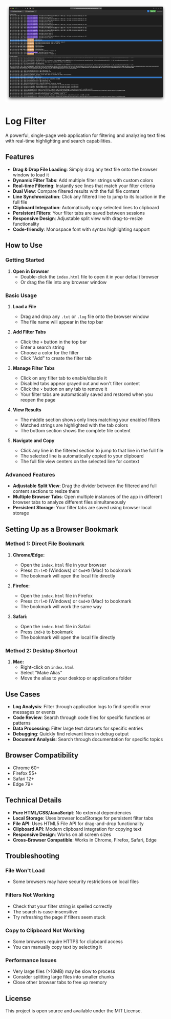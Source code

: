 ![LogFilter Screenshot](screenshot.png)

# Log Filter

A powerful, single-page web application for filtering and analyzing text files with real-time highlighting and search capabilities.

## Features

- **Drag & Drop File Loading**: Simply drag any text file onto the browser window to load it
- **Dynamic Filter Tabs**: Add multiple filter strings with custom colors
- **Real-time Filtering**: Instantly see lines that match your filter criteria
- **Dual View**: Compare filtered results with the full file content
- **Line Synchronization**: Click any filtered line to jump to its location in the full file
- **Clipboard Integration**: Automatically copy selected lines to clipboard
- **Persistent Filters**: Your filter tabs are saved between sessions
- **Responsive Design**: Adjustable split view with drag-to-resize functionality
- **Code-friendly**: Monospace font with syntax highlighting support

## How to Use

### Getting Started

1. **Open in Browser**
   - Double-click the `index.html` file to open it in your default browser
   - Or drag the file into any browser window

### Basic Usage

1. **Load a File**
   - Drag and drop any `.txt` or `.log` file onto the browser window
   - The file name will appear in the top bar

2. **Add Filter Tabs**
   - Click the `+` button in the top bar
   - Enter a search string
   - Choose a color for the filter
   - Click "Add" to create the filter tab

3. **Manage Filter Tabs**
   - Click on any filter tab to enable/disable it
   - Disabled tabs appear grayed out and won't filter content
   - Click the `×` button on any tab to remove it
   - Your filter tabs are automatically saved and restored when you reopen the page

4. **View Results**
   - The middle section shows only lines matching your enabled filters
   - Matched strings are highlighted with the tab colors
   - The bottom section shows the complete file content

5. **Navigate and Copy**
   - Click any line in the filtered section to jump to that line in the full file
   - The selected line is automatically copied to your clipboard
   - The full file view centers on the selected line for context

### Advanced Features

- **Adjustable Split View**: Drag the divider between the filtered and full content sections to resize them
- **Multiple Browser Tabs**: Open multiple instances of the app in different browser tabs to analyze different files simultaneously
- **Persistent Storage**: Your filter tabs are saved using browser local storage

## Setting Up as a Browser Bookmark

### Method 1: Direct File Bookmark

1. **Chrome/Edge:**
   - Open the `index.html` file in your browser
   - Press `Ctrl+D` (Windows) or `Cmd+D` (Mac) to bookmark
   - The bookmark will open the local file directly

2. **Firefox:**
   - Open the `index.html` file in Firefox
   - Press `Ctrl+D` (Windows) or `Cmd+D` (Mac) to bookmark
   - The bookmark will work the same way

3. **Safari:**
   - Open the `index.html` file in Safari
   - Press `Cmd+D` to bookmark
   - The bookmark will open the local file directly

### Method 2: Desktop Shortcut

1. **Mac:**
   - Right-click on `index.html`
   - Select "Make Alias"
   - Move the alias to your desktop or applications folder

## Use Cases

- **Log Analysis**: Filter through application logs to find specific error messages or events
- **Code Review**: Search through code files for specific functions or patterns
- **Data Processing**: Filter large text datasets for specific entries
- **Debugging**: Quickly find relevant lines in debug output
- **Document Analysis**: Search through documentation for specific topics

## Browser Compatibility

- Chrome 60+
- Firefox 55+
- Safari 12+
- Edge 79+

## Technical Details

- **Pure HTML/CSS/JavaScript**: No external dependencies
- **Local Storage**: Uses browser localStorage for persistent filter tabs
- **File API**: Uses HTML5 File API for drag-and-drop functionality
- **Clipboard API**: Modern clipboard integration for copying text
- **Responsive Design**: Works on all screen sizes
- **Cross-Browser Compatible**: Works in Chrome, Firefox, Safari, Edge

## Troubleshooting

### File Won't Load
- Some browsers may have security restrictions on local files

### Filters Not Working
- Check that your filter string is spelled correctly
- The search is case-insensitive
- Try refreshing the page if filters seem stuck

### Copy to Clipboard Not Working
- Some browsers require HTTPS for clipboard access
- You can manually copy text by selecting it

### Performance Issues
- Very large files (>10MB) may be slow to process
- Consider splitting large files into smaller chunks
- Close other browser tabs to free up memory

## License

This project is open source and available under the MIT License. 

